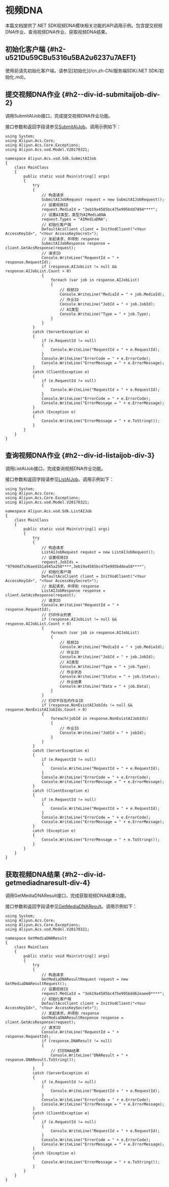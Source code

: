 视频DNA 
==========================

本篇文档提供了.NET SDK视频DNA模块相关功能的API调用示例。包含提交视频DNA作业、查询视频DNA作业、获取视频DNA结果。

初始化客户端 {#h2-u521Du59CBu5316u5BA2u6237u7AEF1}
--------------------------------------------

使用前请先初始化客户端，请参见[初始化](/cn.zh-CN/服务端SDK/.NET SDK/初始化.md)。

提交视频DNA作业 {#h2--div-id-submitaijob-div-2}
-----------------------------------------

调用SubmitAIJob接口，完成提交视频DNA作业功能。

接口参数和返回字段请参见[SubmitAIJob](/cn.zh-CN/服务端API/视频AI/视频DNA/提交视频DNA作业.md)。调用示例如下：

    using System;
    using Aliyun.Acs.Core;
    using Aliyun.Acs.Core.Exceptions;
    using Aliyun.Acs.vod.Model.V20170321;
    
    namespace Aliyun.Acs.vod.Sdk.SubmitAIJob
    {
        class MainClass
        {
            public static void Main(string[] args)
            {
                try
                {
                    // 构造请求
                    SubmitAIJobRequest request = new SubmitAIJobRequest();
                    // 设置视频ID
                    request.MediaId = "3eb19a4585bc475e995bdd7894****";
                    // 设置AI类型，类型为AIMediaDNA
                    request.Types = "AIMediaDNA";
                    // 初始化客户端
                    DefaultAcsClient client = InitVodClient("<Your AccessKeyId>", "<Your AccessKeySecret>");
                    // 发起请求，并得到 response
                    SubmitAIJobResponse response = client.GetAcsResponse(request);
                    // 请求ID
                    Console.WriteLine("RequestId = " + response.RequestId);
                    if (response.AIJobList != null && response.AIJobList.Count > 0) 
                    {
                        foreach (var job in response.AIJobList) 
                        {
                            // 视频ID
                            Console.WriteLine("MediaId = " + job.MediaId);
                            // 作业ID
                            Console.WriteLine("JobId = " + job.JobId);
                            // AI类型
                            Console.WriteLine("Type = " + job.Type);
                        }
                    }
                }
                catch (ServerException e)
                {
                    if (e.RequestId != null)
                    {
                        Console.WriteLine("RequestId = " + e.RequestId);
                    }
                    Console.WriteLine("ErrorCode = " + e.ErrorCode);
                    Console.WriteLine("ErrorMessage = " + e.ErrorMessage);
                }
                catch (ClientException e)
                {
                    if (e.RequestId != null)
                    {
                        Console.WriteLine("RequestId = " + e.RequestId);
                    }
                    Console.WriteLine("ErrorCode = " + e.ErrorCode);
                    Console.WriteLine("ErrorMessage = " + e.ErrorMessage);
                }
                catch (Exception e)
                {
                    Console.WriteLine("ErrorMessage = " + e.ToString());
                }
            }
        }
    }



查询视频DNA作业 {#h2--div-id-listaijob-div-3}
---------------------------------------

调用ListAIJob接口，完成查询视频DNA作业功能。

接口参数和返回字段请参见[ListAIJob](/cn.zh-CN/服务端API/视频AI/视频DNA/查询视频DNA作业.md)。调用示例如下：

    using System;
    using Aliyun.Acs.Core;
    using Aliyun.Acs.Core.Exceptions;
    using Aliyun.Acs.vod.Model.V20170321;
    
    namespace Aliyun.Acs.vod.Sdk.ListAIJob
    {
        class MainClass
        {
            public static void Main(string[] args)
            {
                try
                {
                    // 构造请求
                    ListAIJobRequest request = new ListAIJobRequest();
                    // 设置视频ID
                    request.JobIds = "979d4d7a36ae41b1a945a258****,3eb19a4585bc475e995bddea58****";
                    // 初始化客户端
                    DefaultAcsClient client = InitVodClient("<Your AccessKeyId>", "<Your AccessKeySecret>");
                    // 发起请求，并得到 response
                    ListAIJobResponse response = client.GetAcsResponse(request);
                    // 请求ID
                    Console.WriteLine("RequestId = " + response.RequestId);
                    // 打印作业列表
                    if (response.AIJobList != null && response.AIJobList.Count > 0)
                    {
                        foreach (var job in response.AIJobList)
                        {
                            // 视频ID
                            Console.WriteLine("MediaId = " + job.MediaId);
                            // 作业ID
                            Console.WriteLine("JobId = " + job.JobId);
                            // AI类型
                            Console.WriteLine("Type = " + job.Type);
                            // 作业状态
                            Console.WriteLine("Status = " + job.Status);
                            // 作业结果
                            Console.WriteLine("Data = " + job.Data);
                        }
                    }
                    // 打印不存在的作业ID
                    if (response.NonExistAIJobIds != null && response.NonExistAIJobIds.Count > 0)
                    {
                        foreach(jobId in response.NonExistAIJobIds) 
                        {
                            // 作业ID
                            Console.WriteLine("JobId = " + jobId);
                        }
                    }
                }
                catch (ServerException e)
                {
                    if (e.RequestId != null)
                    {
                        Console.WriteLine("RequestId = " + e.RequestId);
                    }
                    Console.WriteLine("ErrorCode = " + e.ErrorCode);
                    Console.WriteLine("ErrorMessage = " + e.ErrorMessage);
                }
                catch (ClientException e)
                {
                    if (e.RequestId != null)
                    {
                        Console.WriteLine("RequestId = " + e.RequestId);
                    }
                    Console.WriteLine("ErrorCode = " + e.ErrorCode);
                    Console.WriteLine("ErrorMessage = " + e.ErrorMessage);
                }
                catch (Exception e)
                {
                    Console.WriteLine("ErrorMessage = " + e.ToString());
                }
            }
        }
    }



获取视频DNA结果 {#h2--div-id-getmediadnaresult-div-4}
-----------------------------------------------

调用GetMediaDNAResult接口，完成获取视频DNA结果功能。

接口参数和返回字段请参见[GetMediaDNAResult](/cn.zh-CN/服务端API/视频AI/视频DNA/获取视频DNA结果.md)。调用示例如下：

    using System;
    using Aliyun.Acs.Core;
    using Aliyun.Acs.Core.Exceptions;
    using Aliyun.Acs.vod.Model.V20170321;
    
    namespace GetMediaDNAResult
    {
        class MainClass
        {
            public static void Main(string[] args)
            {
                try
                {
                    // 构造请求
                    GetMediaDNAResultRequest request = new GetMediaDNAResultRequest();
                    // 设置视频ID
                    request.MediaId = "3eb19a4585bc475e995bdd62eaee0****";
                    // 初始化客户端
                    DefaultAcsClient client = InitVodClient("<Your AccessKeyId>", "<Your AccessKeySecret>");
                    // 发起请求，并得到 response
                    GetMediaDNAResultResponse response = client.GetAcsResponse(request);
                    // 请求ID
                    Console.WriteLine("RequestId = " + response.RequestId);
                    if (response.DNAResult != null)
                    {
                        // 打印DNA结果
                        Console.WriteLine("DNAResult = " + response.DNAResult.ToString());
                    }
                }
                catch (ServerException e)
                {
                    if (e.RequestId != null)
                    {
                        Console.WriteLine("RequestId = " + e.RequestId);
                    }
                    Console.WriteLine("ErrorCode = " + e.ErrorCode);
                    Console.WriteLine("ErrorMessage = " + e.ErrorMessage);
                }
                catch (ClientException e)
                {
                    if (e.RequestId != null)
                    {
                        Console.WriteLine("RequestId = " + e.RequestId);
                    }
                    Console.WriteLine("ErrorCode = " + e.ErrorCode);
                    Console.WriteLine("ErrorMessage = " + e.ErrorMessage);
                }
                catch (Exception e)
                {
                    Console.WriteLine("ErrorMessage = " + e.ToString());
                }
            }
        }
    }


